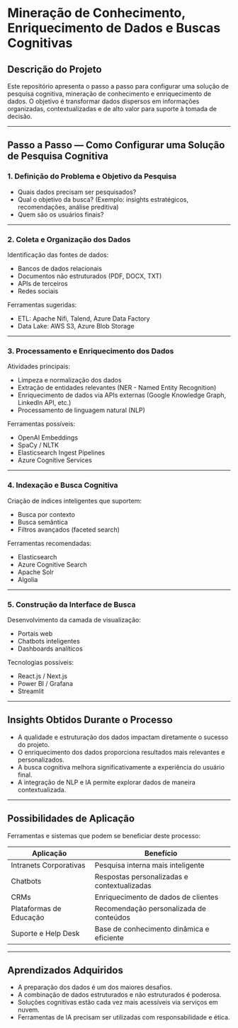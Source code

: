 # Mineração de Conhecimento, Enriquecimento de Dados e Buscas Cognitivas

## Descrição do Projeto

Este repositório apresenta o passo a passo para configurar uma solução de pesquisa cognitiva, mineração de conhecimento e enriquecimento de dados. O objetivo é transformar dados dispersos em informações organizadas, contextualizadas e de alto valor para suporte à tomada de decisão.

---

## Passo a Passo — Como Configurar uma Solução de Pesquisa Cognitiva

### 1. Definição do Problema e Objetivo da Pesquisa

- Quais dados precisam ser pesquisados?
- Qual o objetivo da busca? (Exemplo: insights estratégicos, recomendações, análise preditiva)
- Quem são os usuários finais?

---

### 2. Coleta e Organização dos Dados

Identificação das fontes de dados:

- Bancos de dados relacionais
- Documentos não estruturados (PDF, DOCX, TXT)
- APIs de terceiros
- Redes sociais

Ferramentas sugeridas:

- ETL: Apache Nifi, Talend, Azure Data Factory
- Data Lake: AWS S3, Azure Blob Storage

---

### 3. Processamento e Enriquecimento dos Dados

Atividades principais:

- Limpeza e normalização dos dados
- Extração de entidades relevantes (NER - Named Entity Recognition)
- Enriquecimento de dados via APIs externas (Google Knowledge Graph, LinkedIn API, etc.)
- Processamento de linguagem natural (NLP)

Ferramentas possíveis:

- OpenAI Embeddings
- SpaCy / NLTK
- Elasticsearch Ingest Pipelines
- Azure Cognitive Services

---

### 4. Indexação e Busca Cognitiva

Criação de índices inteligentes que suportem:

- Busca por contexto
- Busca semântica
- Filtros avançados (faceted search)

Ferramentas recomendadas:

- Elasticsearch
- Azure Cognitive Search
- Apache Solr
- Algolia

---

### 5. Construção da Interface de Busca

Desenvolvimento da camada de visualização:

- Portais web
- Chatbots inteligentes
- Dashboards analíticos

Tecnologias possíveis:

- React.js / Next.js
- Power BI / Grafana
- Streamlit

---

## Insights Obtidos Durante o Processo

- A qualidade e estruturação dos dados impactam diretamente o sucesso do projeto.
- O enriquecimento dos dados proporciona resultados mais relevantes e personalizados.
- A busca cognitiva melhora significativamente a experiência do usuário final.
- A integração de NLP e IA permite explorar dados de maneira contextualizada.

---

## Possibilidades de Aplicação

Ferramentas e sistemas que podem se beneficiar deste processo:

| Aplicação               | Benefício                                  |
| ------------------------- | ------------------------------------------- |
| Intranets Corporativas    | Pesquisa interna mais inteligente           |
| Chatbots                  | Respostas personalizadas e contextualizadas |
| CRMs                      | Enriquecimento de dados de clientes         |
| Plataformas de Educação | Recomendação personalizada de conteúdos  |
| Suporte e Help Desk       | Base de conhecimento dinâmica e eficiente  |

---

## Aprendizados Adquiridos

- A preparação dos dados é um dos maiores desafios.
- A combinação de dados estruturados e não estruturados é poderosa.
- Soluções cognitivas estão cada vez mais acessíveis via serviços em nuvem.
- Ferramentas de IA precisam ser utilizadas com responsabilidade e ética.
